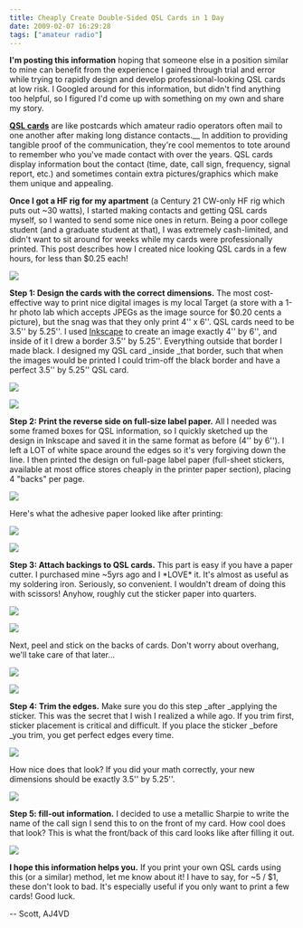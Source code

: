 ```yaml
---
title: Cheaply Create Double-Sided QSL Cards in 1 Day
date: 2009-02-07 16:29:28
tags: ["amateur radio"]
---
```




__I'm posting this information__ hoping that someone else in a position similar to mine can benefit from the experience I gained through trial and error while trying to rapidly design and develop professional-looking QSL cards at low risk. I Googled around for this information, but didn't find anything too helpful, so I figured I'd come up with something on my own and share my story.

__[QSL cards](http://en.wikipedia.org/wiki/QSL)__ are like postcards which amateur radio operators often mail to one another after making long distance contacts.__ In addition to providing tangible proof of the communication, they're cool mementos to tote around to remember who you've made contact with over the years. QSL cards display information bout the contact (time, date, call sign, frequency, signal report, etc.) and sometimes contain extra pictures/graphics which make them unique and appealing.

__Once I got a HF rig for my apartment__ (a Century 21 CW-only HF rig which puts out ~30 watts), I started making contacts and getting QSL cards myself, so I wanted to send some nice ones in return. Being a poor college student (and a graduate student at that), I was extremely cash-limited, and didn't want to sit around for weeks while my cards were professionally printed. This post describes how I created nice looking QSL cards in a few hours, for less than $0.25 each!

<div class="text-center img-border">

![](https://swharden.com/static/2009/02/07/12_donefront.jpg)

</div>

__Step 1: Design the cards with the correct dimensions.__ The most cost-effective way to print nice digital images is my local Target (a store with a 1-hr photo lab which accepts JPEGs as the image source for $0.20 cents a picture), but the snag was that they only print 4'' x 6''. QSL cards need to be 3.5'' by 5.25''. I used [Inkscape](http://www.Inkscape.org) to create an image exactly 4'' by 6'', and inside of it I drew a border 3.5'' by 5.25''. Everything outside that border I made black. I designed my QSL card _inside _that border, such that when the images would be printed I could trim-off the black border and have a perfect 3.5'' by 5.25'' QSL card.

<div class="text-center img-border">

![](https://swharden.com/static/2009/02/07/florida.png)

![](https://swharden.com/static/2009/02/07/01_qsl_photos.jpg)

</div>

__Step 2: Print the reverse side on full-size label paper.__ All I needed was some framed boxes for QSL information, so I quickly sketched up the design in Inkscape and saved it in the same format as before (4'' by 6''). I left a LOT of white space around the edges so it's very forgiving down the line. I then printed the design on full-page label paper (full-sheet stickers, available at most office stores cheaply in the printer paper section), placing 4 "backs" per page.

<div class="text-center img-border">

![](https://swharden.com/static/2009/02/07/03_backs.jpg)

</div>

Here's what the adhesive paper looked like after printing:

<div class="text-center img-border">

![](https://swharden.com/static/2009/02/07/04_cutback.jpg)

</div>

<div class="text-center img-border">

![](https://swharden.com/static/2009/02/07/05_back.jpg)

</div>

__Step 3: Attach backings to QSL cards.__ This part is easy if you have a paper cutter. I purchased mine ~5yrs ago and I \*LOVE\* it. It's almost as useful as my soldering iron. Seriously, so convenient. I wouldn't dream of doing this with scissors! Anyhow, roughly cut the sticker paper into quarters.

<div class="text-center img-border">

![](https://swharden.com/static/2009/02/07/06_peel.jpg)

</div>

<div class="text-center img-border">

![](https://swharden.com/static/2009/02/07/07_overhang.jpg)

</div>

Next, peel and stick on the backs of cards. Don't worry about overhang, we'll take care of that later...

<div class="text-center img-border">

![](https://swharden.com/static/2009/02/07/09_cut.jpg)

</div>

<div class="text-center img-border">

![](https://swharden.com/static/2009/02/07/10_nice.jpg)

</div>

__Step 4: Trim the edges.__ Make sure you do this step _after _applying the sticker. This was the secret that I wish I realized a while ago. If you trim first, sticker placement is critical and difficult. If you place the sticker _before _you trim, you get perfect edges every time.

<div class="text-center img-border">

![](https://swharden.com/static/2009/02/07/11_niceback.jpg)

</div>

How nice does that look? If you did your math correctly, your new dimensions should be exactly 3.5'' by 5.25''.

<div class="text-center img-border">

![](https://swharden.com/static/2009/02/07/12_silver2.jpg)

</div>

__Step 5: fill-out information.__ I decided to use a metallic Sharpie to write the name of the call sign I send this to on the front of my card. How cool does that look? This is what the front/back of this card looks like after filling it out.

<div class="text-center img-border">

![](https://swharden.com/static/2009/02/07/14_scribe.jpg)

</div>

__I hope this information helps you.__ If you print your own QSL cards using this (or a similar) method, let me know about it! I have to say, for ~5 / $1, these don't look to bad. It's especially useful if you only want to print a few cards! Good luck.

-- Scott, AJ4VD

